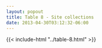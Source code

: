 ```yaml
---
layout: popout
title: Table 8 - Site collections
date: 2013-04-30T03:12:32-06:00
---
```


{{< include-html "../table-8.html" >}}
